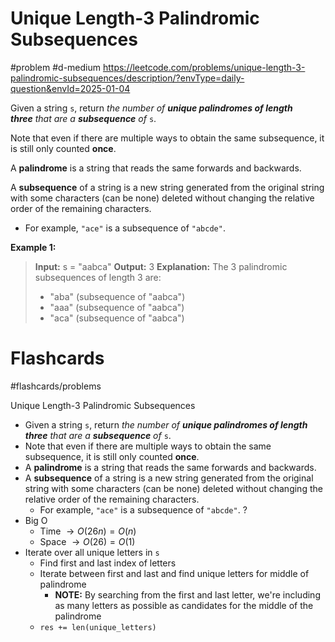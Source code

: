 # Unique Length-3 Palindromic Subsequences
#problem #d-medium 
https://leetcode.com/problems/unique-length-3-palindromic-subsequences/description/?envType=daily-question&envId=2025-01-04

Given a string `s`, return _the number of **unique palindromes of length three** that are a **subsequence** of_ `s`.

Note that even if there are multiple ways to obtain the same subsequence, it is still only counted **once**.

A **palindrome** is a string that reads the same forwards and backwards.

A **subsequence** of a string is a new string generated from the original string with some characters (can be none) deleted without changing the relative order of the remaining characters.

- For example, `"ace"` is a subsequence of `"abcde"`.

**Example 1:**
> **Input:** s = "aabca"
> **Output:** 3
> **Explanation:** The 3 palindromic subsequences of length 3 are:
>  - "aba" (subsequence of "aabca")
>  - "aaa" (subsequence of "aabca")
>  - "aca" (subsequence of "aabca")

# Flashcards
#flashcards/problems 

Unique Length-3 Palindromic Subsequences
- Given a string `s`, return _the number of **unique palindromes of length three** that are a **subsequence** of_ `s`.
- Note that even if there are multiple ways to obtain the same subsequence, it is still only counted **once**.
- A **palindrome** is a string that reads the same forwards and backwards.
- A **subsequence** of a string is a new string generated from the original string with some characters (can be none) deleted without changing the relative order of the remaining characters.
	- For example, `"ace"` is a subsequence of `"abcde"`.
?
- Big O
	- Time $\to O(26n) = O(n)$
	- Space $\to O(26) = O(1)$
- Iterate over all unique letters in `s`
	- Find first and last index of letters
	- Iterate between first and last and find unique letters for middle of palindrome
		- **NOTE:** By searching from the first and last letter, we're including as many letters as possible as candidates for the middle of the palindrome
	- `res += len(unique_letters)`
<!--SR:!2025-02-13,3,250-->